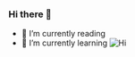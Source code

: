 ### Hi there 👋

- 🔭 I’m currently  reading
- 🌱 I’m currently learning 
![Hi](https://user-images.githubusercontent.com/100126909/187546422-bf570f94-3cbb-41a4-815d-012b3b6eb3a4.gif)

